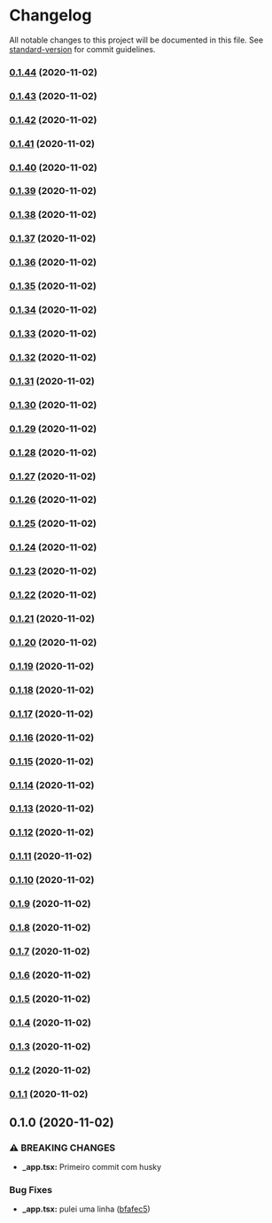 # Changelog

All notable changes to this project will be documented in this file. See [standard-version](https://github.com/conventional-changelog/standard-version) for commit guidelines.

### [0.1.44](https://github.com/adriano-machado/base-next-app/compare/v0.1.30...v0.1.44) (2020-11-02)

### [0.1.43](https://github.com/adriano-machado/base-next-app/compare/v0.1.30...v0.1.43) (2020-11-02)

### [0.1.42](https://github.com/adriano-machado/base-next-app/compare/v0.1.30...v0.1.42) (2020-11-02)

### [0.1.41](https://github.com/adriano-machado/base-next-app/compare/v0.1.30...v0.1.41) (2020-11-02)

### [0.1.40](https://github.com/adriano-machado/base-next-app/compare/v0.1.30...v0.1.40) (2020-11-02)

### [0.1.39](https://github.com/adriano-machado/base-next-app/compare/v0.1.30...v0.1.39) (2020-11-02)

### [0.1.38](https://github.com/adriano-machado/base-next-app/compare/v0.1.30...v0.1.38) (2020-11-02)

### [0.1.37](https://github.com/adriano-machado/base-next-app/compare/v0.1.30...v0.1.37) (2020-11-02)

### [0.1.36](https://github.com/adriano-machado/base-next-app/compare/v0.1.30...v0.1.36) (2020-11-02)

### [0.1.35](https://github.com/adriano-machado/base-next-app/compare/v0.1.30...v0.1.35) (2020-11-02)

### [0.1.34](https://github.com/adriano-machado/base-next-app/compare/v0.1.30...v0.1.34) (2020-11-02)

### [0.1.33](https://github.com/adriano-machado/base-next-app/compare/v0.1.30...v0.1.33) (2020-11-02)

### [0.1.32](https://github.com/adriano-machado/base-next-app/compare/v0.1.30...v0.1.32) (2020-11-02)

### [0.1.31](https://github.com/adriano-machado/base-next-app/compare/v0.1.30...v0.1.31) (2020-11-02)

### [0.1.30](https://github.com/adriano-machado/base-next-app/compare/v0.1.9...v0.1.30) (2020-11-02)

### [0.1.29](https://github.com/adriano-machado/base-next-app/compare/v0.1.9...v0.1.29) (2020-11-02)

### [0.1.28](https://github.com/adriano-machado/base-next-app/compare/v0.1.9...v0.1.28) (2020-11-02)

### [0.1.27](https://github.com/adriano-machado/base-next-app/compare/v0.1.9...v0.1.27) (2020-11-02)

### [0.1.26](https://github.com/adriano-machado/base-next-app/compare/v0.1.9...v0.1.26) (2020-11-02)

### [0.1.25](https://github.com/adriano-machado/base-next-app/compare/v0.1.9...v0.1.25) (2020-11-02)

### [0.1.24](https://github.com/adriano-machado/base-next-app/compare/v0.1.9...v0.1.24) (2020-11-02)

### [0.1.23](https://github.com/adriano-machado/base-next-app/compare/v0.1.9...v0.1.23) (2020-11-02)

### [0.1.22](https://github.com/adriano-machado/base-next-app/compare/v0.1.9...v0.1.22) (2020-11-02)

### [0.1.21](https://github.com/adriano-machado/base-next-app/compare/v0.1.9...v0.1.21) (2020-11-02)

### [0.1.20](https://github.com/adriano-machado/base-next-app/compare/v0.1.9...v0.1.20) (2020-11-02)

### [0.1.19](https://github.com/adriano-machado/base-next-app/compare/v0.1.9...v0.1.19) (2020-11-02)

### [0.1.18](https://github.com/adriano-machado/base-next-app/compare/v0.1.9...v0.1.18) (2020-11-02)

### [0.1.17](https://github.com/adriano-machado/base-next-app/compare/v0.1.9...v0.1.17) (2020-11-02)

### [0.1.16](https://github.com/adriano-machado/base-next-app/compare/v0.1.9...v0.1.16) (2020-11-02)

### [0.1.15](https://github.com/adriano-machado/base-next-app/compare/v0.1.0...v0.1.15) (2020-11-02)

### [0.1.14](https://github.com/adriano-machado/base-next-app/compare/v0.1.0...v0.1.14) (2020-11-02)

### [0.1.13](https://github.com/adriano-machado/base-next-app/compare/v0.1.0...v0.1.13) (2020-11-02)

### [0.1.12](https://github.com/adriano-machado/base-next-app/compare/v0.1.0...v0.1.12) (2020-11-02)

### [0.1.11](https://github.com/adriano-machado/base-next-app/compare/v0.1.0...v0.1.11) (2020-11-02)

### [0.1.10](https://github.com/adriano-machado/base-next-app/compare/v0.1.0...v0.1.10) (2020-11-02)

### [0.1.9](https://github.com/adriano-machado/base-next-app/compare/v0.1.0...v0.1.9) (2020-11-02)

### [0.1.8](https://github.com/adriano-machado/base-next-app/compare/v0.1.0...v0.1.8) (2020-11-02)

### [0.1.7](https://github.com/adriano-machado/base-next-app/compare/v0.1.0...v0.1.7) (2020-11-02)

### [0.1.6](https://github.com/adriano-machado/base-next-app/compare/v0.1.0...v0.1.6) (2020-11-02)

### [0.1.5](https://github.com/adriano-machado/base-next-app/compare/v0.1.0...v0.1.5) (2020-11-02)

### [0.1.4](https://github.com/adriano-machado/base-next-app/compare/v0.1.0...v0.1.4) (2020-11-02)

### [0.1.3](https://github.com/adriano-machado/base-next-app/compare/v0.1.0...v0.1.3) (2020-11-02)

### [0.1.2](https://github.com/adriano-machado/base-next-app/compare/v0.1.0...v0.1.2) (2020-11-02)

### [0.1.1](https://github.com/adriano-machado/base-next-app/compare/v0.1.0...v0.1.1) (2020-11-02)

## 0.1.0 (2020-11-02)


### ⚠ BREAKING CHANGES

* **_app.tsx:** Primeiro commit com husky

### Bug Fixes

* **_app.tsx:** pulei uma linha ([bfafec5](https://github.com/adriano-machado/base-next-app/commit/bfafec501efc834b7d7aa07bb81bb034fac4f700))
